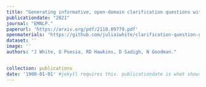 ```yaml
---
title: "Generating informative, open-domain clarification questions without question examples."
publicationdate: "2021"
journal: "EMNLP."
paperurl: 'https://arxiv.org/pdf/2110.09779.pdf'
openmaterials: 'https://github.com/juliaiwhite/clarification-question-generation'
dataset: ''
image: ''
authors: "J White, G Poesia, RD Hawkins, D Sadigh, N Goodman."


collection: publications
date: '1900-01-01' #jekyll requires this. publicationdate is what shows up
---
```

